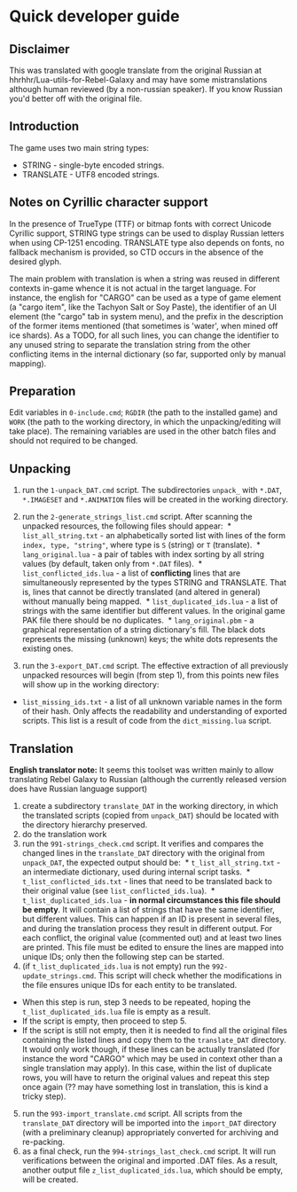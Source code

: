 # Quick developer guide

## Disclaimer

This was translated with google translate from the original Russian at hhrhhr/Lua-utils-for-Rebel-Galaxy and may have some mistranslations although human reviewed (by a non-russian speaker). If you know Russian you'd better off with the original file.

## Introduction

The game uses two main string types:
* STRING - single-byte encoded strings.
* TRANSLATE - UTF8 encoded strings.

## Notes on Cyrillic character support

In the presence of TrueType (TTF) or bitmap fonts with correct Unicode Cyrillic support, STRING type strings can be used to display Russian letters when using CP-1251 encoding. TRANSLATE type also depends on fonts, no fallback mechanism is provided, so CTD occurs in the absence of the desired glyph.

The main problem with translation is when a string was reused in different contexts in-game whence it is not actual in the target language. For instance, the english for "CARGO" can be used as a type of game element (a "cargo item", like the Tachyon Salt or Soy Paste), the identifier of an UI element (the "cargo" tab in system menu), and the prefix in the description of the former items mentioned (that sometimes is 'water', when mined off ice shards). As a TODO, for all such lines, you can change the identifier to any unused string to separate the translation string from the other conflicting items in the internal dictionary (so far, supported only by manual mapping).

## Preparation

Edit variables in `0-include.cmd`; `RGDIR` (the path to the installed game) and `WORK` (the path to the working directory, in which the unpacking/editing will take place). The remaining variables are used in the other batch files and should not required to be changed.

## Unpacking

1. run the `1-unpack_DAT.cmd` script. The subdirectories `unpack_` with `*.DAT`, `*.IMAGESET` and `*.ANIMATION` files will be created in the working directory.

2. run the `2-generate_strings_list.cmd` script. After scanning the unpacked resources, the following files should appear:
 * `list_all_string.txt` - an alphabetically sorted list with lines of the form `index, type, "string"`, where type is `S` (string) or `T` (translate).
 * `lang_original.lua` - a pair of tables with index sorting by all string values ​​(by default, taken only from `*.DAT` files).
 * `list_conflicted_ids.lua` - a list of **conflicting** lines that are simultaneously represented by the types STRING and TRANSLATE. That is, lines that cannot be directly translated (and altered in general) without manually being mapped.
 * `list_duplicated_ids.lua` - a list of strings with the same identifier but different values. In the original game PAK file there should be no duplicates.
 * `lang_original.pbm` - a graphical representation of a string dictionary's fill. The black dots represents the missing (unknown) keys; the white dots represents the existing ones.

3. run the `3-export_DAT.cmd` script. The effective extraction of all previously unpacked resources will begin (from step 1), from this points new files will show up in the working directory:
* `list_missing_ids.txt` - a list of all unknown variable names in the form of their hash. Only affects the readability and understanding of exported scripts. This list is a result of code from the `dict_missing.lua` script.

## Translation

**English translator note:** It seems this toolset was written mainly to allow translating Rebel Galaxy to Russian (although the currently released version does have Russian language support)

1. create a subdirectory `translate_DAT` in the working directory, in which the translated scripts (copied from `unpack_DAT`) should be located with the directory hierarchy preserved.
2. do the translation work
3. run the `991-strings_check.cmd` script. It verifies and compares the changed lines in the `translate_DAT` directory with the original from `unpack_DAT`, the expected output should be:
 * `t_list_all_string.txt` - an intermediate dictionary, used during internal script tasks.
 * `t_list_conflicted_ids.txt` - lines that need to be translated back to their original value (see `list_conflicted_ids.lua`).
 * `t_list_duplicated_ids.lua` - **in normal circumstances this file should be empty**. It will contain a list of strings that have the same identifier, but different values. This can happen if an ID is present in several files, and during the translation process they result in different output. For each conflict, the original value (commented out) and at least two lines are printed. This file must be edited to ensure the lines are mapped into unique IDs; only then the following step can be started.
4. (if `t_list_duplicated_ids.lua` is not empty) run the `992-update_strings.cmd`. This script will check whether the modifications in the file ensures unique IDs for each entity to be translated.
 * When this step is run, step 3 needs to be repeated, hoping the `t_list_duplicated_ids.lua` file is empty as a result.
 * If the script is empty, then proceed to step 5.
 * If the script is still not empty, then it is needed to find all the original files containing the listed lines and copy them to the `translate_DAT` directory. It would only work though, if these lines can be actually translated (for instance the word "CARGO" which may be used in context other than a single translation may apply). In this case, within the list of duplicate rows, you will have to return the original values ​​and repeat this step once again (?? may have something lost in translation, this is kind a tricky step).
5. run the `993-import_translate.cmd` script. All scripts from the `translate_DAT` directory will be imported into the `import_DAT` directory (with a preliminary cleanup) appropriately converted for archiving and re-packing.
6. as a final check, run the `994-strings_last_check.cmd` script. It will run verifications between the original and imported .DAT files. As a result, another output file `z_list_duplicated_ids.lua`, which should be empty, will be created.
